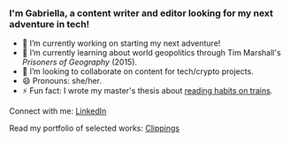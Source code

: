 ### I'm Gabriella, a content writer and editor looking for my next adventure in tech!

- 🔭 I’m currently working on starting my next adventure!
- 🌱 I’m currently learning about world geopolitics through Tim Marshall's _Prisoners of Geography_ (2015).
- 👯 I’m looking to collaborate on content for tech/crypto projects.
- 😄 Pronouns: she/her.
- ⚡ Fun fact: I wrote my master's thesis about [reading habits on trains](https://www.academia.edu/40474046/Reading_on_the_Railway_The_Mass_Reading_Public_and_Train_Travel_in_Late_Victorian_England).

Connect with me: [LinkedIn](https://www.linkedin.com/in/gfwong/)

Read my portfolio of selected works: [Clippings](https://www.clippings.me/users/gabriellawong)

<!--
**gabriella-fw/gabriella-fw** is a ✨ _special_ ✨ repository because its `README.md` (this file) appears on your GitHub profile.

Here are some ideas to get you started:

- 🔭 I’m currently working on ...
- 🌱 I’m currently learning ...
- 👯 I’m looking to collaborate on ...
- 🤔 I’m looking for help with ...
- 💬 Ask me about ...
- 📫 How to reach me: ...
- 😄 Pronouns: ...
- ⚡ Fun fact: ...
-->
